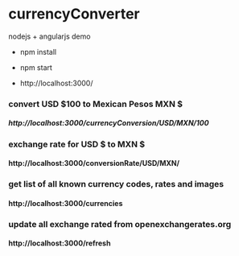# currencyConverter
nodejs + angularjs demo

* npm install
* npm start

* http://localhost:3000/

### convert USD $100 to Mexican Pesos MXN $
##### http://localhost:3000/currencyConversion/USD/MXN/100

### exchange rate for USD $ to MXN $
#### http://localhost:3000/conversionRate/USD/MXN/

### get list of all known currency codes, rates and images
#### http://localhost:3000/currencies

### update all exchange rated from openexchangerates.org
#### http://localhost:3000/refresh
